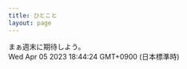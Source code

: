 ```yaml
---
title: ひとこと
layout: page
---
```

<div class="box" dt="1680687864727">
  まぁ週末に期待しよう。
  <div class="content is-small">Wed Apr 05 2023 18:44:24 GMT+0900 (日本標準時)</div>
</div>
